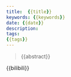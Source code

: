```yaml
---
title:  {{title}} 
keywords: {{keywords}} 
date: {{date}}
description: 
tags: 
{{tags}}
---
```


> {{abstract}} 

{{bilibili}}

<!-- more -->


